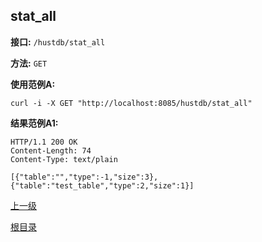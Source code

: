 ## stat_all ##

**接口:** `/hustdb/stat_all`

**方法:** `GET`

**使用范例A:**

    curl -i -X GET "http://localhost:8085/hustdb/stat_all"

**结果范例A1:**

	HTTP/1.1 200 OK
	Content-Length: 74
	Content-Type: text/plain

	[{"table":"","type":-1,"size":3},{"table":"test_table","type":2,"size":1}]

[上一级](../hustdb.md)

[根目录](../../../index.md)